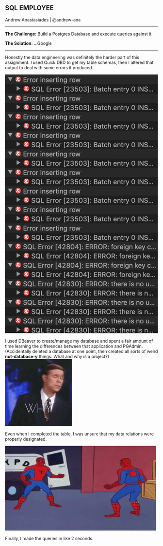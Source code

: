 ## SQL EMPLOYEE
Andrew Anastasiades | @andrew-ana

---

**The Challenge:** Build a Postgres Database and execute queries against it.  



**The Solution:**  ...Google  

---

Honestly the data engineering was definitely the harder part of this assignment. I used Quick DBD to get my table schemas, then I altered that output to deal with some errors it produced... 

![ERROR!](/Resources/ERRORS.png)  

I used DBeaver to create/manage my database and spent a fair amount of time learning the differences between that application and PGAdmin. (Accidentally deleted a database at one point, then created all sorts of weird **not-database-y** things. What and why is a project?)  
![WHY](https://github.com/andrew-ana/sql-challenge/blob/main/Resources/why.gif)  

Even when I completed the table, I was unsure that my data relations were properly designated.

![SPIDEY](https://github.com/andrew-ana/sql-challenge/blob/main/Resources/spidey.gif)  


Finally, I made the queries in like 2 seconds.  

